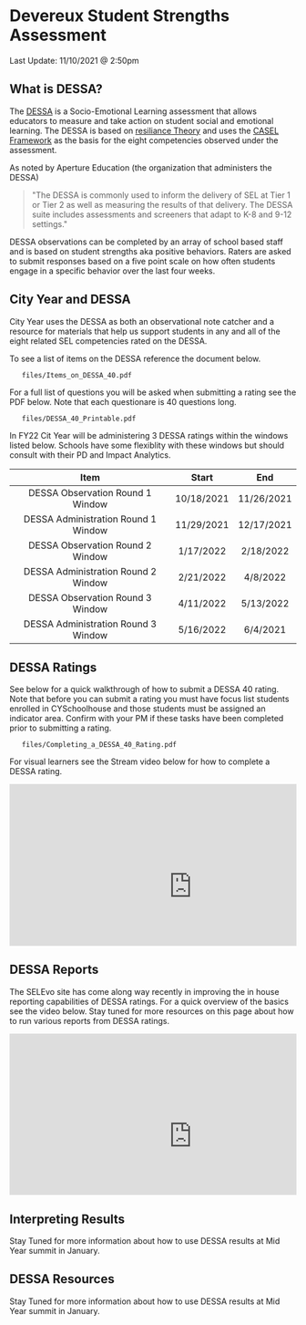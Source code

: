 # Devereux Student Strengths Assessment

Last Update: 11/10/2021 @ 2:50pm

## What is DESSA?

The [DESSA](https://apertureed.com/research/about-the-dessa/) is a Socio-Emotional Learning assessment that allows educators to measure and take action on student social and emotional learning. The DESSA is based on [resiliance Theory](https://link.springer.com/chapter/10.1007/978-1-4614-3661-4_14) and uses the [CASEL Framework](https://casel.org/fundamentals-of-sel/what-is-the-casel-framework/) as the basis for the eight competencies observed under the assessment.

As noted by Aperture Education (the organization that administers the DESSA)

> "The DESSA is commonly used to inform the delivery of SEL at Tier 1 or Tier 2 as well as measuring the results of that delivery. The DESSA suite includes assessments and screeners that adapt to K-8 and 9-12 settings."

DESSA observations can be completed by an array of school based staff and is based on student strengths aka positive behaviors. Raters are asked to submit responses based on a five point scale on how often students engage in a specific behavior over the last four weeks.

## City Year and DESSA

City Year uses the DESSA as both an observational note catcher and a resource for materials that help us support students in any and all of the eight related SEL competencies rated on the DESSA.

To see a list of items on the DESSA reference the document below.

```pdf
   files/Items_on_DESSA_40.pdf
```

For a full list of questions you will be asked when submitting a rating see the PDF below. Note that each questionare is 40 questions long.

```pdf
   files/DESSA_40_Printable.pdf
```
In FY22 Cit Year will be administering 3 DESSA ratings within the windows listed below. Schools have some flexiblity with these windows but should consult with their PD and Impact Analytics.

|                 Item                	|    Start   	|     End    	|
|:-----------------------------------:	|:----------:	|:----------:	|
|   DESSA Observation Round 1 Window  	| 10/18/2021 	| 11/26/2021 	|
| DESSA Administration Round 1 Window 	| 11/29/2021 	| 12/17/2021 	|
|   DESSA Observation Round 2 Window  	| 1/17/2022  	| 2/18/2022  	|
| DESSA Administration Round 2 Window 	| 2/21/2022  	| 4/8/2022   	|
|   DESSA Observation Round 3 Window  	| 4/11/2022  	| 5/13/2022  	|
| DESSA Administration Round 3 Window 	| 5/16/2022  	| 6/4/2021   	|

## DESSA Ratings

See below for a quick walkthrough of how to submit a DESSA 40 rating. Note that before you can submit a rating you must have focus list students enrolled in CYSchoolhouse and those students must be assigned an indicator area. Confirm with your PM if these tasks have been completed prior to submitting a rating.

```pdf
   files/Completing_a_DESSA_40_Rating.pdf
```
For visual learners see the Stream video below for how to complete a DESSA rating.

   <div style='max-width: 640px'><div style='position: relative; padding-bottom: 56.25%; height: 0; overflow: hidden;'><iframe width="640" height="360" src="https://web.microsoftstream.com/embed/video/ec3a0ff7-ae1f-4e6c-a822-6d9b402d500e?autoplay=false&showinfo=true" allowfullscreen style="border:none;"></iframe></div></div>

## DESSA Reports

The SELEvo site has come along way recently in improving the in house reporting capabilities of DESSA ratings. For a quick overview of the basics see the video below. Stay tuned for more resources on this page about how to run various reports from DESSA ratings.

   <div style='max-width: 640px'><div style='position: relative; padding-bottom: 56.25%; height: 0; overflow: hidden;'><iframe width="640" height="360" src="https://web.microsoftstream.com/embed/video/e9add909-348a-40d8-a50a-b9549b28327d?autoplay=false&showinfo=true" allowfullscreen style="border:none;"></iframe></div></div>
 
## Interpreting Results

Stay Tuned for more information about how to use DESSA results at Mid Year summit in January.

## DESSA Resources

Stay Tuned for more information about how to use DESSA results at Mid Year summit in January.